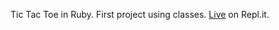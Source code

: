 Tic Tac Toe in Ruby. First project using classes. [Live](https://repl.it/@btdmaster/tictactoe) on Repl.it.
